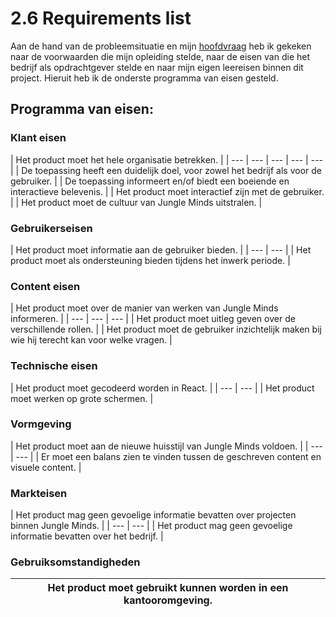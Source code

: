 # 2.6 Requirements list

Aan de hand van de probleemsituatie en mijn [hoofdvraag](../1.-introductie/1.4-onderzoeksvragen.md#hoofdvraag) heb ik gekeken naar de voorwaarden die mijn opleiding stelde, naar de eisen van die het bedrijf als opdrachtgever stelde en naar mijn eigen leereisen binnen dit project. Hieruit heb ik de onderste programma van eisen gesteld.

## Programma van eisen: 

### Klant eisen

| Het product moet het hele organisatie betrekken.  |
| --- | --- | --- | --- | --- |
| De toepassing heeft een duidelijk doel, voor zowel het bedrijf als voor de gebruiker.  |
| De toepassing informeert en/of biedt een boeiende en interactieve belevenis.  |
| Het product moet interactief zijn met de gebruiker.  |
| Het product moet de cultuur van Jungle Minds uitstralen.  |

### Gebruikerseisen

| Het product moet informatie aan de gebruiker bieden.  |
| --- | --- |
| Het product moet als ondersteuning bieden tijdens het inwerk periode. |

### Content eisen 

| Het product moet over de manier van werken van Jungle Minds informeren. |
| --- | --- | --- |
| Het product moet uitleg geven over de verschillende rollen. |
| Het product moet de gebruiker inzichtelijk maken bij wie hij terecht kan voor welke vragen. |

### Technische eisen 

| Het product moet gecodeerd worden in React. |
| --- | --- |
| Het product moet werken op grote schermen.  |

### Vormgeving

| Het product moet aan de nieuwe huisstijl van Jungle Minds voldoen.  |
| --- | --- |
| Er moet een balans zien te vinden tussen de geschreven content en visuele content.  |

### Markteisen

| Het product mag geen gevoelige informatie bevatten over projecten binnen Jungle Minds. |
| --- | --- |
| Het product mag geen gevoelige informatie bevatten over het bedrijf. |

### Gebruiksomstandigheden

| Het product moet gebruikt kunnen worden in een kantooromgeving. |
| --- |






### 

